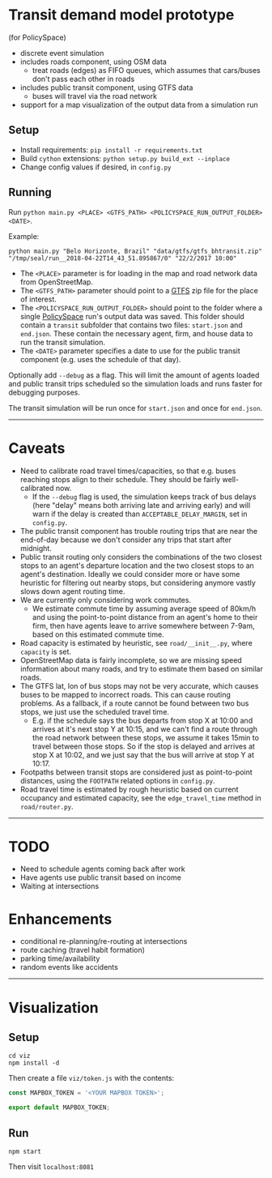 # Transit demand model prototype
(for PolicySpace)

- discrete event simulation
- includes roads component, using OSM data
    - treat roads (edges) as FIFO queues, which assumes that cars/buses don't pass each other in roads
- includes public transit component, using GTFS data
    - buses will travel via the road network
- support for a map visualization of the output data from a simulation run

## Setup

- Install requirements: `pip install -r requirements.txt`
- Build `cython` extensions: `python setup.py build_ext --inplace`
- Change config values if desired, in `config.py`

## Running

Run `python main.py <PLACE> <GTFS_PATH> <POLICYSPACE_RUN_OUTPUT_FOLDER> <DATE>`.

Example:

```
python main.py "Belo Horizonte, Brazil" "data/gtfs/gtfs_bhtransit.zip" "/tmp/seal/run__2018-04-22T14_43_51.895867/0" "22/2/2017 10:00"
```

- The `<PLACE>` parameter is for loading in the map and road network data from OpenStreetMap.
- The `<GTFS_PATH>` parameter should point to a [GTFS](https://developers.google.com/transit/gtfs/reference/) zip file for the place of interest.
- The `<POLICYSPACE_RUN_OUTPUT_FOLDER>` should point to the folder where a single [PolicySpace](https://bitbucket.org/furtadobb/policyspace2) run's output data was saved. This folder should contain a `transit` subfolder that contains two files: `start.json` and `end.json`. These contain the necessary agent, firm, and house data to run the transit simulation.
- The `<DATE>` parameter specifies a date to use for the public transit component (e.g. uses the schedule of that day).

Optionally add `--debug` as a flag. This will limit the amount of agents loaded and public transit trips scheduled so the simulation loads and runs faster for debugging purposes.

The transit simulation will be run once for `start.json` and once for `end.json`.

---

# Caveats

- Need to calibrate road travel times/capacities, so that e.g. buses reaching stops align to their schedule. They should be fairly well-calibrated now.
    - If the `--debug` flag is used, the simulation keeps track of bus delays (here "delay" means both arriving late and arriving early) and will warn if the delay is created than `ACCEPTABLE_DELAY_MARGIN`, set in `config.py`.
- The public transit component has trouble routing trips that are near the end-of-day because we don't consider any trips that start after midnight.
- Public transit routing only considers the combinations of the two closest stops to an agent's departure location and the two closest stops to an agent's destination. Ideally we could consider more or have some heuristic for filtering out nearby stops, but considering anymore vastly slows down agent routing time.
- We are currently only considering work commutes.
    - We estimate commute time by assuming average speed of 80km/h and using the point-to-point distance from an agent's home to their firm, then have agents leave to arrive somewhere between 7-9am, based on this estimated commute time.
- Road capacity is estimated by heuristic, see `road/__init__.py`, where `capacity` is set.
- OpenStreetMap data is fairly incomplete, so we are missing speed information about many roads, and try to estimate them based on similar roads.
- The GTFS lat, lon of bus stops may not be very accurate, which causes buses to be mapped to incorrect roads. This can cause routing problems. As a fallback, if a route cannot be found between two bus stops, we just use the scheduled travel time.
    - E.g. if the schedule says the bus departs from stop X at 10:00 and arrives at it's next stop Y at 10:15, and we can't find a route through the road network between these stops, we assume it takes 15min to travel between those stops. So if the stop is delayed and arrives at stop X at 10:02, and we just say that the bus will arrive at stop Y at 10:17.
- Footpaths between transit stops are considered just as point-to-point distances, using the `FOOTPATH` related options in `config.py`.
- Road travel time is estimated by rough heuristic based on current occupancy and estimated capacity, see the `edge_travel_time` method in `road/router.py`.

---

# TODO

- Need to schedule agents coming back after work
- Have agents use public transit based on income
- Waiting at intersections

# Enhancements

- conditional re-planning/re-routing at intersections
- route caching (travel habit formation)
- parking time/availability
- random events like accidents

---

# Visualization

## Setup

```
cd viz
npm install -d
```

Then create a file `viz/token.js` with the contents:

```js
const MAPBOX_TOKEN = '<YOUR MAPBOX TOKEN>';

export default MAPBOX_TOKEN;

```

## Run

```
npm start
```

Then visit `localhost:8081`

